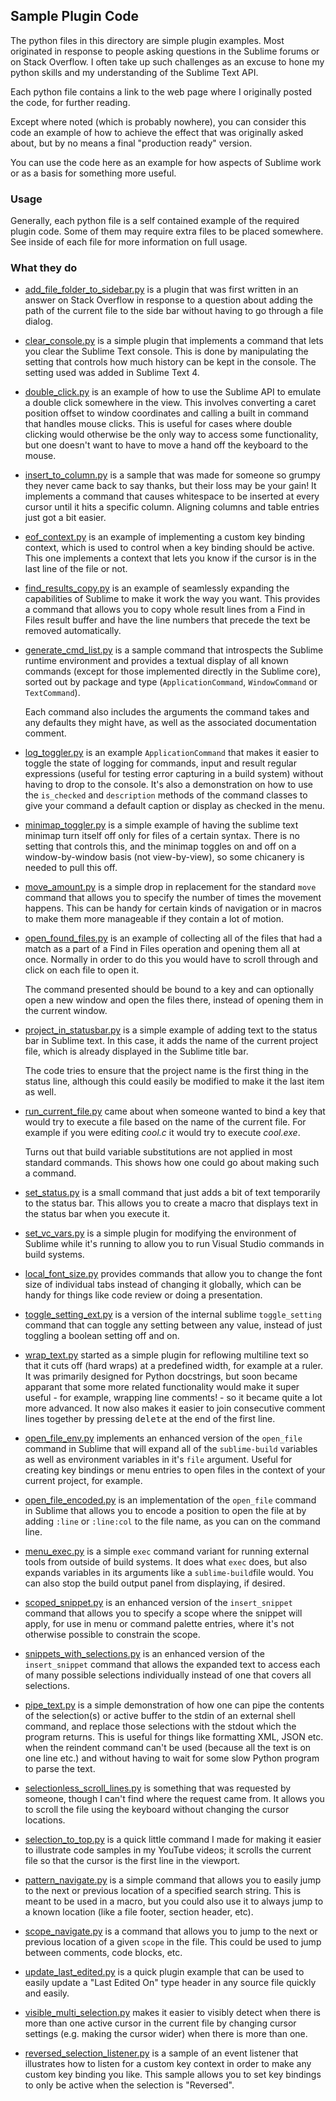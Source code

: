 Sample Plugin Code
------------------

The python files in this directory are simple plugin examples. Most originated
in response to people asking questions in the Sublime forums or on Stack
Overflow. I often take up such challenges as an excuse to hone my python skills
and my understanding of the Sublime Text API.

Each python file contains a link to the web page where I originally posted the
code, for further reading.

Except where noted (which is probably nowhere), you can consider this code an
example of how to achieve the effect that was originally asked about, but by no
means a final "production ready" version.

You can use the code here as an example for how aspects of Sublime work or as a
basis for something more useful.

### Usage

Generally, each python file is a self contained example of the required plugin
code. Some of them may require extra files to be placed somewhere. See inside
of each file for more information on full usage.

### What they do

 * [add_file_folder_to_sidebar.py](add_file_folder_to_sidebar.py) is a plugin
   that was first written in an answer on Stack Overflow in response to a
   question about adding the path of the current file to the side bar without
   having to go through a file dialog.

 * [clear_console.py](clear_console.py) is a simple plugin that implements a
   command that lets you clear the Sublime Text console. This is done by
   manipulating the setting that controls how much history can be kept in the
   console. The setting used was added in Sublime Text 4.

 * [double_click.py](double_click.py) is an example of how to use the Sublime
   API to emulate a double click somewhere in the view. This involves
   converting a caret position offset to window coordinates and calling a built
   in command that handles mouse clicks. This is useful for cases where double
   clicking would otherwise be the only way to access some functionality, but
   one doesn't want to have to move a hand off the keyboard to the mouse.

 * [insert_to_column.py](insert_to_column.py) is a sample that was made for
   someone so grumpy they never came back to say thanks, but their loss may be
   your gain! It implements a command that causes whitespace to be inserted at
   every cursor until it hits a specific column. Aligning columns and table
   entries just got a bit easier.

 * [eof_context.py](eof_context.py) is an example of implementing a custom key
   binding context, which is used to control when a key binding should be
   active. This one implements a context that lets you know if the cursor is
   in the last line of the file or not.

 * [find_results_copy.py](find_results_copy.py) is an example of seamlessly
   expanding the capabilities of Sublime to make it work the way you want. This
   provides a command that allows you to copy whole result lines from a Find in
   Files result buffer and have the line numbers that precede the text be
   removed automatically.

 * [generate_cmd_list.py](generate_cmd_list.py) is a sample command that
   introspects the Sublime runtime environment and provides a textual display
   of all known commands (except for those implemented directly in the Sublime
   core), sorted out by package and type (`ApplicationCommand`, `WindowCommand`
   or `TextCommand`).

   Each command also includes the arguments the command takes and any defaults
   they might have, as well as the associated documentation comment.

 * [log_toggler.py](log_toggler.py) is an example `ApplicationCommand` that
   makes it easier to toggle the state of logging for commands, input and
   result regular expressions (useful for testing error capturing in a build
   system) without having to drop to the console. It's also a demonstration on
   how to use the `is_checked` and `description` methods of the command classes
   to give your command a default caption or display as checked in the menu.

 * [minimap_toggler.py](minimap_toggler.py) is a simple example of having the
   sublime text minimap turn itself off only for files of a certain syntax.
   There is no setting that controls this, and the minimap toggles on and off
   on a window-by-window basis (not view-by-view), so some chicanery is needed
   to pull this off.

 * [move_amount.py](move_amount.py) is a simple drop in replacement for the
   standard `move` command that allows you to specify the number of times the
   movement happens. This can be handy for certain kinds of navigation or in
   macros to make them more manageable if they contain a lot of motion.

 * [open_found_files.py](open_found_files.py) is an example of collecting all
   of the files that had a match as a part of a Find in Files operation and
   opening them all at once. Normally in order to do this you would have to
   scroll through and click on each file to open it.

   The command presented should be bound to a key and can optionally open a new
   window and open the files there, instead of opening them in the current
   window.

 * [project_in_statusbar.py](project_in_statusbar.py) is a simple example of
   adding text to the status bar in Sublime text. In this case, it adds the
   name of the current project file, which is already displayed in the Sublime
   title bar.

   The code tries to ensure that the project name is the first thing in the
   status line, although this could easily be modified to make it the last item
   as well.

 * [run_current_file.py](run_current_file.py) came about when someone wanted to
   bind a key that would try to execute a file based on the name of the current
   file. For example if you were editing *cool.c* it would try to execute
   *cool.exe*.

   Turns out that build variable substitutions are not applied in most standard
   commands. This shows how one could go about making such a command.

 * [set_status.py](set_status.py) is a small command that just adds a bit of
   text temporarily to the status bar. This allows you to create a macro that
   displays text in the status bar when you execute it.

 * [set_vc_vars.py](set_vc_vars.py) is a simple plugin for modifying the
   environment of Sublime while it's running to allow you to run Visual Studio
   commands in build systems.

 * [local_font_size.py](local_font_size.py) provides commands that allow you to
   change the font size of individual tabs instead of changing it globally,
   which can be handy for things like code review or doing a presentation.

 * [toggle_setting_ext.py](toggle_setting_ext.py) is a version of the internal
   sublime `toggle_setting` command that can toggle any setting between any
   value, instead of just toggling a boolean setting off and on.

 * [wrap_text.py](wrap_text.py) started as a simple plugin for reflowing
   multiline text so that it cuts off (hard wraps) at a predefined width, for
   example at a ruler. It was primarily designed for Python docstrings, but soon
   became apparant that some more related functionality would make it super
   useful - for example, wrapping line comments! - so it became quite a lot more
   advanced. It now also makes it easier to join consecutive comment lines
   together by pressing <kbd>delete</kbd> at the end of the first line.

 * [open_file_env.py](open_file_env.py) implements an enhanced version of the
   `open_file` command in Sublime that will expand all of the `sublime-build`
   variables as well as environment variables in it's `file` argument. Useful
   for creating key bindings or menu entries to open files in the context of
   your current project, for example.

 * [open_file_encoded.py](open_file_encoded.py) is an implementation of the
   `open_file` command in Sublime that allows you to encode a position to open
   the file at by adding `:line` or `:line:col` to the file name, as you can on
   the command line.

 * [menu_exec.py](menu_exec.py) is a simple `exec` command variant for running
   external tools from outside of build systems. It does what `exec` does, but
   also expands variables in its arguments like a `sublime-build`file  would.
   You can also stop the build output panel from displaying, if desired.

 * [scoped_snippet.py](scoped_snippet.py) is an enhanced version of the
   `insert_snippet` command that allows you to specify a scope where the
   snippet will apply, for use in menu or command palette entries, where it's
   not otherwise possible to constrain the scope.

  * [snippets_with_selections.py](snippets_with_selections.py) is an enhanced
    version of the `insert_snippet` command that allows the expanded text to
    access each of many possible selections individually instead of one that
    covers all selections.

 * [pipe_text.py](pipe_text.py) is a simple demonstration of how one can pipe
   the contents of the selection(s) or active buffer to the stdin of an
   external shell command, and replace those selections with the stdout which
   the program returns. This is useful for things like formatting XML, JSON
   etc. when the reindent command can't be used (because all the text is on
   one line etc.) and without having to wait for some slow Python program to
   parse the text.

 * [selectionless_scroll_lines.py](selectionless_scroll_lines.py) is something
   that was requested by someone, though I can't find where the request came
   from. It allows you to scroll the file using the keyboard without changing
   the cursor locations.

 * [selection_to_top.py](selection_to_top.py) is a quick little command I made
   for making it easier to illustrate code samples in my YouTube videos; it
   scrolls the current file so that the cursor is the first line in the
   viewport.

 * [pattern_navigate.py](pattern_navigate.py) is a simple command that allows
   you to easily jump to the next or previous location of a specified search
   string. This is meant to be used in a macro, but you could also use it to
   always jump to a known location (like a file footer, section header, etc).

 * [scope_navigate.py](scope_navigate.py) is a command that allows you to jump
   to the next or previous location of a given `scope` in the file. This could
   be used to jump between comments, code blocks, etc.

 * [update_last_edited.py](update_last_edited.py) is a quick plugin example that
   can be used to easily update a "Last Edited On" type header in any source
   file quickly and easily.

 * [visible_multi_selection.py](visible_multi_selection.py) makes it easier to
   visibly detect when there is more than one active cursor in the current file
   by changing cursor settings (e.g. making the cursor wider) when there is more
   than one.

 * [reversed_selection_listener.py](reversed_selection_listener.py) is a sample
   of an event listener that illustrates how to listen for a custom key context
   in order to make any custom key binding you like. This sample allows you to
   set key bindings to only be active when the selection is "Reversed".
